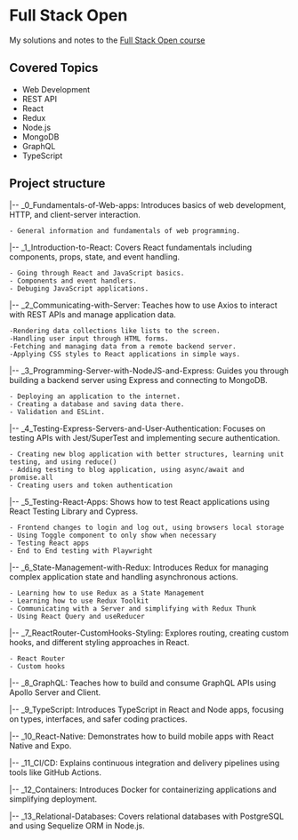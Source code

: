 # Full Stack Open
My solutions and notes to the [Full Stack Open course](https://fullstackopen.com/en/) 

## Covered Topics
- Web Development
- REST API
- React
- Redux
- Node.js
- MongoDB
- GraphQL
- TypeScript

##  Project structure
|-- _0_Fundamentals-of-Web-apps: Introduces basics of web development, HTTP, and client-server interaction.

    - General information and fundamentals of web programming.

|-- _1_Introduction-to-React: Covers React fundamentals including components, props, state, and event handling.

    - Going through React and JavaScript basics.
    - Components and event handlers.
    - Debuging JavaScript applications. 

|-- _2_Communicating-with-Server: Teaches how to use Axios to interact with REST APIs and manage application data.

    -Rendering data collections like lists to the screen.
    -Handling user input through HTML forms.
    -Fetching and managing data from a remote backend server.
    -Applying CSS styles to React applications in simple ways.

|-- _3_Programming-Server-with-NodeJS-and-Express: Guides you through building a backend server using Express and connecting to MongoDB.

    - Deploying an application to the internet.
    - Creating a database and saving data there.
    - Validation and ESLint.

|-- _4_Testing-Express-Servers-and-User-Authentication: Focuses on testing APIs with Jest/SuperTest and implementing secure authentication.

    - Creating new blog application with better structures, learning unit testing, and using reduce()
    - Adding testing to blog application, using async/await and promise.all 
    - Creating users and token authentication

|-- _5_Testing-React-Apps: Shows how to test React applications using React Testing Library and Cypress.

    - Frontend changes to login and log out, using browsers local storage
    - Using Toggle component to only show when necessary
    - Testing React apps
    - End to End testing with Playwright 

|-- _6_State-Management-with-Redux: Introduces Redux for managing complex application state and handling asynchronous actions.

    - Learning how to use Redux as a State Management
    - Learning how to use Redux Toolkit
    - Communicating with a Server and simplifying with Redux Thunk
    - Using React Query and useReducer

|-- _7_ReactRouter-CustomHooks-Styling: Explores routing, creating custom hooks, and different styling approaches in React.

    - React Router
    - Custom hooks

|-- _8_GraphQL: Teaches how to build and consume GraphQL APIs using Apollo Server and Client.

|-- _9_TypeScript: Introduces TypeScript in React and Node apps, focusing on types, interfaces, and safer coding practices.

|-- _10_React-Native: Demonstrates how to build mobile apps with React Native and Expo.

|-- _11_CI/CD: Explains continuous integration and delivery pipelines using tools like GitHub Actions.

|-- _12_Containers: Introduces Docker for containerizing applications and simplifying deployment.

|-- _13_Relational-Databases: Covers relational databases with PostgreSQL and using Sequelize ORM in Node.js.
